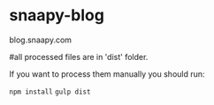# snaapy-blog
blog.snaapy.com

#all processed files are in 'dist' folder.

If you want to process them manually you should run:

```npm install```
```gulp dist```
